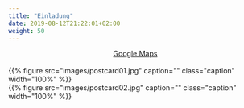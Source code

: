 ```yaml
---
title: "Einladung"
date: 2019-08-12T21:22:01+02:00
weight: 50
---
```


<div align="center">
<a href="https://goo.gl/maps/NJpD4oL5SSTnwN6y8">Google Maps</a>
</div>
<br/>
{{% figure src="images/postcard01.jpg"
      caption=""
      class="caption"
      width="100%"
%}}
<br/>
{{% figure src="images/postcard02.jpg"
      caption=""
      class="caption"
      width="100%"
%}}

